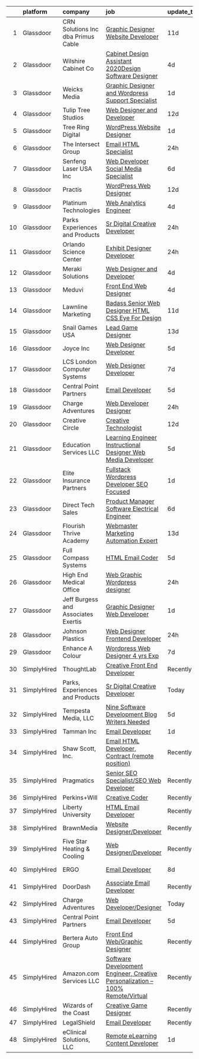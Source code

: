 

|    | platform    | company                              | job                                                                                                                                                                                                                                                                                                                                                                                                                                                                                                                                                                                                                                                                                                                                                                                                                                                                                                                                                                                                                                                                                                                             | update_time   | location             |
|---:|:------------|:-------------------------------------|:--------------------------------------------------------------------------------------------------------------------------------------------------------------------------------------------------------------------------------------------------------------------------------------------------------------------------------------------------------------------------------------------------------------------------------------------------------------------------------------------------------------------------------------------------------------------------------------------------------------------------------------------------------------------------------------------------------------------------------------------------------------------------------------------------------------------------------------------------------------------------------------------------------------------------------------------------------------------------------------------------------------------------------------------------------------------------------------------------------------------------------|:--------------|:---------------------|
|  1 | Glassdoor   | CRN Solutions Inc   dba Primus Cable | [Graphic Designer   Website Developer](https://www.glassdoor.com/partner/jobListing.htm?pos=104&ao=1110586&s=58&guid=00000182aa9182be9c1dbae6c56523ee&src=GD_JOB_AD&t=SR&vt=w&ea=1&cs=1_7ba620ff&cb=1660719039731&jobListingId=1008056080475&cpc=C5E5A89794596402&jrtk=3-0-1gal930s423ed001-1gal930sihaqh800-973e989f4417f753--6NYlbfkN0D5TrYptuxfAGGY-xyw_cZcYoKArTSbIFk24Z4F8mcy7RpumEUPQ98v5su64To6qgV5eDU1_1WPD5bBATlsZVrDRiIGNWZcwHNqZ7vumuuoGUezQTzJp-nE2ur4DoNDQ_ICv5-FXY1CP1JdBLpJkVkiy-3S_vSR4w4vjAcdJaK3rzxfRrLG5ZHqG6T8kdIsdm_w4bb_4NLjIoJgHwPLzTSn8y7KeVmqkn10RKzp4e4AucG50FT33t5FoWcdBR1DpB2ljrNQ31s0KdJEdFPMP3fW_yn_Ptb_k2Opm-KwWw63FNZhXLdf2VZSv8nShKyzexiS6Pq75GWU1XsTJoXiPXSSWt9n1e6zTfxYxpLxarcma4KjFJF9YD8e56wMbTyxXUSiLD6xBXRK3iewf96qPpIpzaczrMGrYH0lNPCk04TnFq965PJP1K1CrZOeYsskfd0Bp-8xfQj39mLoaoLrTmhwErgculUymSGImftM-Ientrr0nfQpukxFAgf1Qedftnqu-boOkUAkBaZpkC_QqWad)                                                                                                                                                                                                                                 | 11d           | Lake Elsinore, CA    |
|  2 | Glassdoor   | Wilshire Cabinet   Co                | [Cabinet Design Assistant   2020Design Software Designer](https://www.glassdoor.com/partner/jobListing.htm?pos=102&ao=1110586&s=58&guid=00000182aa9182be9c1dbae6c56523ee&src=GD_JOB_AD&t=SR&vt=w&ea=1&cs=1_4c06c528&cb=1660719039730&jobListingId=1008068926077&cpc=23A796B44307ADD7&jrtk=3-0-1gal930s423ed001-1gal930sihaqh800-7c07210928d009dc--6NYlbfkN0D0ZqxdZg2TwcIemQ4yr89eGinLCR7bn2QHXosobzuZIHsiSwugb_1pTL-RasqNJ295dUkhH_jQW83dBnGUfBzmsm-6irdyogltB_LM4F9go2rFf7Vk1kVbx2-QUQmotOZJRrPtSDWJ-YOyQa6SfHQZ9ahD01he9gJyujE8yRVxJ87fMPs-NlPcGc52lCD_LHlYPCC3f6akzSCBkOKFaLyTMIe0GYokIMIz4mc1M-Xc1qhKPQBpS8KgiMB_tFF9evPmbCEFeQ4-5LSUhOR9H4-pyPBkC2weUQzQ0wvDb2xY2-oGDazhQsfkBLsDMSx4IPuau0RWVzsVCuC0veO3m9pXbXo5coD05wPCAMM3Oyoo892CyvwmGnKvonxgjCUtuCvddLm1QCz3LuVu3H4scKZlJtEt4CNG2W3BwXpa9k-F8qVsQRuvY_afuFJEB8r-MYtsT7HzqKYzpWjfhf9gBbUmsGu--ruffSAkjpZIWX9t5dTbOGt8cK7wINB6BLZMNpBirhd8POUPFNc5JZ6dz0oYfng9eZsdi-28kxLWgAsg8Qk__p0V23at)                                                                                                                                                                              | 4d            | Oklahoma City, OK    |
|  3 | Glassdoor   | Weicks Media                         | [Graphic Designer and Wordpress Support Specialist](https://www.glassdoor.com/partner/jobListing.htm?pos=108&ao=1110586&s=58&guid=00000182aa9182be9c1dbae6c56523ee&src=GD_JOB_AD&t=SR&vt=w&ea=1&cs=1_d42e14fa&cb=1660719039732&jobListingId=1008072013351&cpc=D6DEFEE27D6A642D&jrtk=3-0-1gal930s423ed001-1gal930sihaqh800-f31b1fb64c88e4c8--6NYlbfkN0ACTeRvGRFS6hadW-07x_K1RnsIE8OdH4tufuZ5eRAiXlI_sIDJdKrGe27qCs_TzNXdss_7gno-AnX7O1K47KxxOM5LJuaxxaSpOgir9tMdZ1xXBd4B1sGTqr_kgZtxG2mHPGXT0PGGvUIzcWgTQjw-mK6CS2EQ26MSkDvGKreFGMnUR7uWf4iEFE2kzRgStRAJ8YSLA052FwI8FLqD9JWABC3MMoiON71tXvwzoY1Sv_1yJX4iQbdmYnMnDBJOfQzrPbVw6BpBWRDzArgrOq3Y1oGjsUA7fj3Beaq9w1jBcGUjSZSPMrquYksPR8veSv1v0OS64GSITnqCHWXEdQ4CXa76CFeua8soQGfFnCPjse0pZvZCo52ptbBPfslHaUWGf_xRkv0HHZVblcU9t2fJgp-_45AmhO-Dl2FeJnr3V1PVnFS6ZYwQ7iVlv8CohASONUD-Sg86ZNOXPq31oROHK2d_MNO1BmReLLVIuEEn15SCrCWxwN56Rp6sqkJ0WFUtHuLyg7Kbug%3D%3D)                                                                                                                                                                                                                        | 1d            | Cedar Falls, IA      |
|  4 | Glassdoor   | Tulip Tree Studios                   | [Web Designer and Developer](https://www.glassdoor.com/partner/jobListing.htm?pos=105&ao=1110586&s=58&guid=00000182aa9182be9c1dbae6c56523ee&src=GD_JOB_AD&t=SR&vt=w&ea=1&cs=1_5da0b5ca&cb=1660719039731&jobListingId=1008053123117&cpc=9E934515C28A9103&jrtk=3-0-1gal930s423ed001-1gal930sihaqh800-66a68536ebef2826--6NYlbfkN0COoXx2nxHvtA1izLE8Ox-kfM4KUiiZET2Bg0Ps5ZbvlsQIhhyaNVvcHwgVzbqD8LdjVOZjFQOYQN3zE4BXJAyIFSvndfwa_99TzOZtbWnRVvjwIuEO7m7j2Ulrp0DEABaF0CE12zPezSZ3wvzUOzl8sjC0bk7XygatiRKUvgwZlhxaXtHKjn52bmk41A8sza_MYOVi4MbXcEx4ynq_0pjqGk1kz-mB51le3r5mddPTIuEcWhHI1dp-84gxeOZAtxLGUdSs_7lw5xK75H6i832ZXcu5fKsqDPempaHHZPylc-ujdJhyUk3m6QESiX-pCRj-wq-qVVMRqdsbIwvsOXjLaMYGwc-okfp2OefU6tZMBWmhTOkcktm99Hb-nDtkSu18-uFUW7mUQwnWKZ25SobaMMhWgXdVtf-Pmx-r2mbzIjcHQG2YSytgiEYGZ_n9Mst7nSNyXpoKT_kBb9xHSmsIYVIiIkzTbw-uLhZYCXuvh0yTnE2Lw1tBQVZViSdqG8tPYBNLS2x7Bg%3D%3D)                                                                                                                                                                                                                                               | 12d           | Rochester, MN        |
|  5 | Glassdoor   | Tree Ring Digital                    | [WordPress Website Designer](https://www.glassdoor.com/partner/jobListing.htm?pos=130&ao=1110586&s=58&guid=00000182aa9182be9c1dbae6c56523ee&src=GD_JOB_AD&t=SR&vt=w&ea=1&cs=1_aef098b3&cb=1660719039735&jobListingId=1008071910636&cpc=E773D000C9BC26FA&jrtk=3-0-1gal930s423ed001-1gal930sihaqh800-8b45f1609b890475--6NYlbfkN0BK9GXDcakwdiqmeo8o-2GvkYnmPkq7xevAHdeF_847qs7FTHywv6chACsu4DfPswqQx6W_gQdi4yGlRTL-jEpS70LO6dKeQ1akRZbdLL-MscBZTI9vGAvS6loJlb9kpwv7cgqNBeGyVYYLHpfDWBKCmWjAX0Rs_5QRzNkEz7ls42GtMMeuUowqNH9CbE3WDjLY1FkT0wsZoxdbQh_D9mbE1FiZ6-BjM6OKK3h_5i_GwjZu9UPiY1zRbNsDv5oJ_od4ASB454zOGXKsw3P_POwdtzizLwZqo0WWSACxxxTbQeuUB0DcfrMuPLrMGKsDo4YPoK3qaFQeKGySDOYi7LDlGxdLoh6nDLGX6ScA8Jj6r_qIa_Y7GR0SDm9I8MKRkn5zY2Nf1nQdwdCAKoacfMcE3xbIzP2Pq1fPDyKl4i6TBLRvUImktygZXjn3YbPcd-HfOd4FBd1DJF9iXbFMRJ4jGdgY9_qYIYx9q_7wUl4RLA%3D%3D)                                                                                                                                                                                                                                                                               | 1d            | Denver, CO           |
|  6 | Glassdoor   | The Intersect Group                  | [Email HTML Specialist](https://www.glassdoor.com/partner/jobListing.htm?pos=126&ao=1110586&s=58&guid=00000182aa9182be9c1dbae6c56523ee&src=GD_JOB_AD&t=SR&vt=w&ea=1&cs=1_943a5aff&cb=1660719039734&jobListingId=1008074370447&cpc=65CC663E25211861&jrtk=3-0-1gal930s423ed001-1gal930sihaqh800-22c56744a00dd6d9--6NYlbfkN0D3PcU9heefYh9TtgByvMoljOix8d9QGO4-sOduKDD9bT1jZI9CfBWrR-yhgruQBi7BODCzZdeBCVxltjTcoLfa9fjLk7NMFbxIrl9F5qP5psuaO9TR_rl8p70B1b0bwKQhJG9MZh2IuOyJto0tZsNoJrw3F83L99OynJJIDCLJuZYXtySHDGkwyagBHaLJOEPqTCwtewznBcH8P5Fja5bkCfWlcEbAwwJ_8IHZo6iNDvlgOyOq89j1Q8H1Wi-nYk5L_mVecAkERDXdFJq3qx_Ys4wYeyiFQFpeFJQIqXx-iFQg0ZzeY6U4dajpvudMHia6jsdFeyUmJDoQn8MIHjDgtwDjSeauf9WN-Nd9tPIKfUYZ89DIFKllqrIWx4we4M1JNMQkB2I9qvSzRrd-ai-OrG3jLivrk4uOG_3xEH_I2KzDlesmCu_rKaq7tt5ZueUEFPUhM7O0jFGSqYCTPzrv4rAxu5xOJ-qNHZfeGl04isC0xA5Q_hBsA90UGmqY3KnBdhCsnknD_baW3vZotaHa)                                                                                                                                                                                                                                                | 24h           | Plano, TX            |
|  7 | Glassdoor   | Senfeng Laser USA Inc                | [Web Developer  Social Media Specialist](https://www.glassdoor.com/partner/jobListing.htm?pos=113&ao=1110586&s=58&guid=00000182aa9182be9c1dbae6c56523ee&src=GD_JOB_AD&t=SR&vt=w&ea=1&cs=1_909e628c&cb=1660719039732&jobListingId=1008065893392&cpc=8D52E76475A7E842&jrtk=3-0-1gal930s423ed001-1gal930sihaqh800-69604992de81714b--6NYlbfkN0Dx3r3E47sSe5bB3PIy1uzBZvlB7xy2NhfhZMlxQTsxrHvJuYZkuOAOolgM0RwwxFCUzk4WQx86HjZI4gUgx1C0oF6J0TbaPQPyt0QwcdVyAoCHhtnKoCAwe2uWQZDVyb42gfhggtBMSeQF_kTTK4cI21rqjrfWfVy7aWXOh3yapdlN40EuEuEiW_a-UwyimkM_DDWn9aCSeomIyM96FwWCZoXZukDRMmmZW3-amk-N7KT2m1WlWZxkz4Gr8FuASxWJL_Hrr3Topf40FD6Sf4j7Q8n9MSIEStWPIkDQ-CfYfz8ipaJAzVquA6gcVfdWQlRz-BPLC36F68Q-0ENcbEUI4Ovy50fjyHKBZ8oCEVKuBeU9SujLSkTjF3VfxudF6ZXetqQsqsROMJEDNAHsRcb71IB4keCmFdtZ-X4hsznOKVKwouVBRe2PD1WboQmHojDqIXGOZZjFPZ9EKtPgWH9N7bGHB8TBuSLG-7Ja-K5LnnsLrJFNS_vj5g6VJiSz7keI3S3gzN8yrQ%3D%3D)                                                                                                                                                                                                                                   | 6d            | Los Angeles, CA      |
|  8 | Glassdoor   | Practis                              | [WordPress Web Designer](https://www.glassdoor.com/partner/jobListing.htm?pos=114&ao=1110586&s=58&guid=00000182aa9182be9c1dbae6c56523ee&src=GD_JOB_AD&t=SR&vt=w&ea=1&cs=1_dfff172d&cb=1660719039733&jobListingId=1008053236840&cpc=C433947A107EB3A8&jrtk=3-0-1gal930s423ed001-1gal930sihaqh800-4709916196b0808f--6NYlbfkN0CPEiJEzZq4I_K6S6Q9VC1QMfIsI0INZ1UYi7vjgDL48QRk5qILklQZyI_X4mMYNn4bS8bF4pxav5LPXvgsu5g7_R9o6wXu4IwXadgRs1jeeQ1nYIflNrybwF9-AhUDNDFtZA2IYsyjXupz4RPFN_xoSt0UQG2LLce7T_DEL3XRQVLVAEUQ6yKr2cGfwoE6Hzh06D8JoarMS3-WlzcMD-zzzrLcyTKeenHBha-kKiXiiNPrEEwnpLVaEujfgTw3KUiCaj7R_DCfzMgQiRHDbThovwoXvxoadU_UVcqCJycEuQOWlm1GFGF6AHs334B8DX5KY3NOhJ3o5siZe9FXYSuIY3r4AYWY-0VHqeRkGnbJEHGal7-R37bXfQ1w910dqVkj4FG008GBw9DWJgRT8bgFyubni2mKZfblFIeHq6C-1jtjOIyfl0RVuQdAIa-QmuNXKMdtWIyPjW4kqJ5hCCPTv_sMSOuLnty6n9lRTFgXvpncFTapU46nL3XaR-LKTqY%3D)                                                                                                                                                                                                                                                                 | 12d           | Charlotte, NC        |
|  9 | Glassdoor   | Platinum Technologies                | [Web Analytics Engineer](https://www.glassdoor.com/partner/jobListing.htm?pos=106&ao=1110586&s=58&guid=00000182aa9182be9c1dbae6c56523ee&src=GD_JOB_AD&t=SR&vt=w&ea=1&cs=1_c15b07ea&cb=1660719039731&jobListingId=1008067991782&cpc=8F946C24CF1A525E&jrtk=3-0-1gal930s423ed001-1gal930sihaqh800-5bea5c2b1ab209cd--6NYlbfkN0AS3oPsAAmCngCu4U51_2RxXyfS7TdWOFtWPOafNW52IwBtI59ZXPdtHojvQioreHV1eCyLClcTIJuHglHXQYGFPrbYLNKjMSYElkp1vDU5B6GRIJ3ntTEZ8wqUdXjiHri8KgFHTcevVO2ME7px7hB8pIZ9k3huWREFH3y7GXAIcILB01STLbx2WRq02-bbBOcWNaCBcx2aOkS9B6Cl8Pme9zMTFFdX82GeElQ96EVqaod5V7FQsgkqenz6TvtANRbzTSlPoUzXAmB0cHZp5dbzO2AxVsL2pnr7LcGpvcIUcFMeRN7KcKWY8y7LQJiQs8_1VSjHMuemlJjd_RNNiXcwDYfzw-0BAw0daUo_ihnPY1PFC5K4ov0YCS5CU646NL1fybdedsvoiajvDRK2IaAXVdrze-bRwS_q7kXDCO5CGjY7ox_7sCdP1yOy_cGkrYa6hTh5bwD9B8QRK9hO7m3N8qVko4dOalPix3-Yt2kmsVfn1uGsEf6LFp04jiq2bom-A80akmOeJw%3D%3D)                                                                                                                                                                                                                                                   | 4d            | Remote               |
| 10 | Glassdoor   | Parks  Experiences and Products      | [Sr Digital Creative Developer](https://www.glassdoor.com/partner/jobListing.htm?pos=109&ao=1110586&s=58&guid=00000182aa9182be9c1dbae6c56523ee&src=GD_JOB_AD&t=SR&vt=w&cs=1_bef5ea35&cb=1660719039732&jobListingId=1008075042091&cpc=F2E91DB1AE7076E1&jrtk=3-0-1gal930s423ed001-1gal930sihaqh800-568826037bf0a0d1--6NYlbfkN0DAFTyt7pbDCC2JPO79CSdi1dIb81yjczP5qsKcZIxgiRd1qisRd4re16D_VG3-wzX1OlsYW1MYVlTghCdv-AuZ893SQM4kkH_EkZvj31a8indC9MzkIqF2MUvpWkG7Kg_GUJLLTUlXC30nnZtbgppppIrzZaBgUQe8TtZRdU-YakMDZrZAsvjd-JVeQ87wRmFWNIVD7akbpIk9Da6tck7tELfqT557f20o42D3ibHfxnZGiW9Jl1clol9zhLulp_bd1MTaiAy2Hx6N8zY-Lhz2LT8Jcrz46z-jVkOoyjrQVfbPOTLwM8rOKWJZFtEOZQRogxteOfcqoq1CyrZ0WOCxJtVi5e9W7Q4Vuhbw-hKhCJJdQx1IIvXoKE1YrvT3oR9aff43RxSC_zrEmwga1Fb8g4Vs8RUyg4H-VnAdwnoxlFJnI6SM6OdwuRq6awcb97U%3D)                                                                                                                                                                                                                                                                                                                               | 24h           | Celebration, FL      |
| 11 | Glassdoor   | Orlando Science Center               | [Exhibit Designer   Developer](https://www.glassdoor.com/partner/jobListing.htm?pos=117&ao=1110586&s=58&guid=00000182aa9182be9c1dbae6c56523ee&src=GD_JOB_AD&t=SR&vt=w&ea=1&cs=1_c6bdc70a&cb=1660719039733&jobListingId=1008073917846&cpc=ACAF1607C5C1E404&jrtk=3-0-1gal930s423ed001-1gal930sihaqh800-19530d0494599900--6NYlbfkN0Dlo60a_d6b-ZbHMAl1R6dg8b70dlJGCHmV1YUp37ql6Hlxf0AnVUQRHMpH0SGJAODkvMvtI4dD_VJ0FBAIEo24wrR-cBIVwY62V4nP7xc-cspw_Gy2QAJq22aWSQK0-k-P8GtrQKWis7qdeFrSuAc2CL0nTVehODDXxeTLKoX6ib_LUZVjOw0QVZbmb0b1gwrmq5HKxmPZS8tyEwFjZ88IzVaRPA8bae3sqYlGqho0OhuE8WX483V86gVkm0YfaT6prBFQ8Mf6we8YSEK1bpSZqUhcJH9MEAy3CwlGOgXl-tycMrG7bRqB6apQtpkXq_lbpeF5FvUInPy7-eT0gSkRnx78S8KHyM-rOlv_l39_aM1IVuiATASRk5LEcU_Zb0Q6Xb1xskepMk3K0eiVh0D_su2ZOkrExb9pdoiGlRIha1b9__0PbPaueDjj3qtd_7qsDqdggxIJGTJyIBeZNydCAY1GjJMu_dv_IGMOj58pEUHCM4eRKAZPmlsRGu5ErOM%3D)                                                                                                                                                                                                                                                           | 24h           | Orlando, FL          |
| 12 | Glassdoor   | Meraki Solutions                     | [Web Designer and Developer](https://www.glassdoor.com/partner/jobListing.htm?pos=128&ao=1110586&s=58&guid=00000182aa9182be9c1dbae6c56523ee&src=GD_JOB_AD&t=SR&vt=w&ea=1&cs=1_fce40dcd&cb=1660719039735&jobListingId=1008068704454&cpc=75B6770C194DCF89&jrtk=3-0-1gal930s423ed001-1gal930sihaqh800-d83a7cdc4a7bc7b4--6NYlbfkN0BWi3eEu-Q0UpxkIUpdrJzmOxHi_XGcoZO2CjQXftiTGI9fTokWfZjTPkpzgBplrcOqyZHjR7weLWGZP9pVPTXtxbQM4GjiFQIzgNcOaz68MD8ziUuvfbAlYFK0a3PY8HM8wDQmHW5FJdNn8qx2kIX_xIepT0cRaZIYFYiB7zIPJw8TNVgIJK19Zb5hkFGsiJezNx4O0F3mrzQCYSsIcBDbSfTiJHATIz2pbzNiS4ZC8GM3oAFp7PxwVAW9c7GXVUsHWcWiMNG4q6RtDsFhFyoYuXY0XkvPOp_p6KDcxu7Z0LowxK1fRHkTP_-ZrGnxXf-2X1Md0zfjOqFDpvWGbbZFr9uGRJM2l9MBmK89GM-IMFKsBlaiyMGE5LY9pnb-bCjBUiJGCj4727ghJYa4by51SZ_FjwEjULklTkSndtAXBg5nwBDEpZbDfblI39d0hOHY61a5EecE55mOf8W6IAX0usdGmGToV4MIl-bkw3Aowf2mn6eCcd_KQOHP45lhe8kR48XgmUOPvIj_mNBetAEfIC0r_kSl3VE%3D)                                                                                                                                                                                                                             | 4d            | Pensacola, FL        |
| 13 | Glassdoor   | Meduvi                               | [Front End Web Designer](https://www.glassdoor.com/partner/jobListing.htm?pos=129&ao=1110586&s=58&guid=00000182aa9182be9c1dbae6c56523ee&src=GD_JOB_AD&t=SR&vt=w&ea=1&cs=1_2b1b8dce&cb=1660719039735&jobListingId=1008068386130&cpc=BCC169F53084E245&jrtk=3-0-1gal930s423ed001-1gal930sihaqh800-4d3ab6673cfb09a7--6NYlbfkN0DVRqkzmoOxYUgbtv_NK1ArUzMkNzca3f6VDkrWk8UyNANrT2oS1mH1h2VR6tCux4fFPzU7mbS7KXvW7bZZqQ7vOzDWUEl41WPlzW88z6XZwb4HRxYDgvy4jQpqaAUpqGfupGXF8MNqsb4mzUTkX_GGeMF2vI01hEOpUPkNlpvHYRqae6eJ-Ukq83DgGq4ZTds69_RbK1yKab0Mzuzl-2Kf3fjfiEfvNMrR07KscLksSeAOwK5pO_wfmLBLeOae7272ZJm1zHX8Pi2U7AVadlg0BLNe5c4kEnNRKy-si1RBvylsMrLRL1-45NmY6o80tha6kqJDhADy04_kLfESS69-S8Xv11Q-w70HQyhemQ2QLJkiI5K4KHFnJPeQmLkKkl_Ra2DC5jShuGrz1NtwatBV9D-qBwQL3h1u2j_UZlWia5ZN-JM4MQwDXt56sugZCntWDcNBvkdd_lIrEN6ySJzlyiFCX0RoJ-f5E8zanP9C_v-nx_YL4oV4dCw4eZ8O3eFUoXkxNMO7EA%3D%3D)                                                                                                                                                                                                                                                   | 4d            | Canton, MA           |
| 14 | Glassdoor   | Lawnline Marketing                   | [Badass Senior Web Designer   HTML  CSS    Eye For Design](https://www.glassdoor.com/partner/jobListing.htm?pos=107&ao=1110586&s=58&guid=00000182aa9182be9c1dbae6c56523ee&src=GD_JOB_AD&t=SR&vt=w&ea=1&cs=1_69a17845&cb=1660719039732&jobListingId=1008055504986&cpc=8C58C94241DEAF58&jrtk=3-0-1gal930s423ed001-1gal930sihaqh800-beedf142bd72e7de--6NYlbfkN0CSgGTbSPgM0xpgWRkp5SRTexU57Zk_6_bZ18eqb9d2QO3Vmky-PrbzlYQ3wGCUptXUfPF7-NvXvZza9mYbdOcC6hgF7vA05YeNAP8nMcVd58MykOY1Zk4RxVsqD3Cp2FwbNOg3AV1XBaQTSUh3o4BlE9wTEcD8xsSEjjOE_ZXOtqi538Vgseyj7N2bcGRZB4VD1pFDvPt1kB3A8O1V3yxpRDh661YXKMC3a2Yc5PSu8HDGc53vkwX5v1hGCk9aBv5tcikpzzKrVm6fwv3XS3z2s4k4iuoZ50dmrV7hiizbsQMoBT0uhuC3PnfwlFvs2fhFULOO9vDF0b5vQwaus2hZHKCfcv07zYWlAuKEI01MTba5xYcZZpev440j70-2xiWlA8j3OCEUxHCL-Un1hlXHjeq4gUN0rVGUjX5DNg4Am-3pXaQLQkOWG67pgiXi3BwHCqzPAWUy_bB87oJ6i2qpUsqszDtvlB8cgI6fJHNn8XrT0HZ-tcl05Xvyt1_A784ybMI0PiO63KDqxv_8OcD7prxLQYTRr41OjQuFBEeW6A%3D%3D)                                                                                                                                                                                 | 11d           | Tampa, FL            |
| 15 | Glassdoor   | Snail Games USA                      | [Lead Game Designer](https://www.glassdoor.com/partner/jobListing.htm?pos=123&ao=1110586&s=58&guid=00000182aa9182be9c1dbae6c56523ee&src=GD_JOB_AD&t=SR&vt=w&ea=1&cs=1_b8e6603d&cb=1660719039734&jobListingId=1008051210492&cpc=C63BD00756FD6F58&jrtk=3-0-1gal930s423ed001-1gal930sihaqh800-b3bede101090c5f4--6NYlbfkN0Cw7niSvkhlOnyUOIKh8iEFaGQrF0ehIy67CPytvastGYk_IgzV71b15WA1MXcVTVK95UWDNoutqTLVIFk_mymTrEW-nhUGq9TBL3O8OW4c01eUMqV2XLU6JLUSr831FrzYZ-Ol5CPbnyRLS1v83DiBc2QIwCQPOSRQeKccAfAv37-vkEuyZX0tQYYkBpMuAOfqB-krGvxKqqKhUKxxG7F-8M3LX0UcsuXkpvKcTUREl5tgNxsO_26nIu6-Rio8qsTh5CTj3Mf_MoymzIGICAx8MjlxeNKpw6CQYIo5JHbVXeOSX6vJRVBgLo8v2d0n-zcDyVFQ0mvGfmoOg5SFdBdrkQwbFf6SVMK6n2lXvLmGgrRQFjl-DmT0XhIHHQQP5OrNlvV-OeNQcXQGWTcD3w9xKErPnADmF1NWLX1a5mOnCbJ-IdZB0rBeMefDKUbqmsNov2JRHW83eRGLrG-vqAMl)                                                                                                                                                                                                                                                                                                                   | 13d           | Remote               |
| 16 | Glassdoor   | Joyce  Inc                           | [Web Designer Developer](https://www.glassdoor.com/partner/jobListing.htm?pos=118&ao=1110586&s=58&guid=00000182aa9182be9c1dbae6c56523ee&src=GD_JOB_AD&t=SR&vt=w&ea=1&cs=1_2856a59a&cb=1660719039733&jobListingId=1008067001313&cpc=3E251C7E648E8D76&jrtk=3-0-1gal930s423ed001-1gal930sihaqh800-0808452861b2c58f--6NYlbfkN0Bd-kcuCQtFSZaFOpNra10QcN4twG3O5kNaxw30qdscHvBfYwwSa5GmMdPyP8QE6nGOfWwoY_1AmoA8VgAJ6Er8qBxw7QX8yd33JOFdofVfwyOzL81LDE4BaQkTu1pS48yJ3cdwzEyXCcKmOw1qy6_GaqQYCuYHoOC5xSTBzAlRrHI8ZX8tiAZsUoLnJV15Dir1D-K8KZmh4zRcZSsSL7LVE2OiDN-7_lRO6wD1Am-_ZWeOBTsKqvlM4bSTcrLRbueHsNeWZJ2nQxLCrx4AxLX8SceTVl-64Kf63QV1YwwpNunzX-O_5obew4XxdyFyXZ_5FCMm2ztjCydkNqpIBN5hVd9PYcqcjOgNJfrLzGUDTMVrH8QjhGjyyrtqbVkwp5SgYYpZxZkJ4eiIrHQLNkn4V4VFv0zCg94Fgot0aTPjeW1kRcDw_ZcOMFJyGD1RzI228UNnzDHisp0wb7pVQINjgOcvcgpkz7OcYmRSO9MsmClOHJ2NY9SL9VrEEamAkfg%3D)                                                                                                                                                                                                                                                                 | 5d            | Pittsburgh, PA       |
| 17 | Glassdoor   | LCS   London Computer Systems        | [Web Designer Developer](https://www.glassdoor.com/partner/jobListing.htm?pos=125&ao=1110586&s=58&guid=00000182aa9182be9c1dbae6c56523ee&src=GD_JOB_AD&t=SR&vt=w&ea=1&cs=1_38e26bd8&cb=1660719039734&jobListingId=1008063244829&cpc=CBEBA1A9D941894A&jrtk=3-0-1gal930s423ed001-1gal930sihaqh800-4a5d56286f155313--6NYlbfkN0CckLY1Y7Nzm7RAXoTq-bvgsovIKUj47znE7HlWw5vlrDWT7l6GaPFsZiavTqzdiZcfoYdspEvTHUkTPwqkpDyJcIlI_ubAh2VDXGpI93ZAN2Vumx5TnwcS4onmVjjsC2kdIR9lIWl7teHjPzRWr7pIgd-QG4TNheNrl-faXpoQscY9VDIZvbct9_-D9WrMzlKxu_9epyxtxqwMUNb4l3IqG9csShVJMHyY2QCU4xCJYa1y9dybCUjmSA2EOU73cvpjnCn_eWS0rWfx01FvGeKM3s7D4xL3zQ622YlyW89lr6q4M-5ks21pf6dudL_Kv7rKenHuKnSe-VJWp7axZgxmqTmqYDIwogj__HP-HOTYNfUWq5LIK9a6n9jiwk2dPrfkaSAgQhNJAe1Lb361PXfWLIIn65wU1jpBVwEuozpJgey1cxA7zZKoHwHLA7vB_geJ_KtWkRgQvgo2DC9UpeNKBzSWZ0QLgejOblpP46ol9dGJG0ZxrxCNLjapANN5oZh2E8bkgqzkolo0ghKtOwwIJAjemo7o5gmiBzzJ9wJoV-kYULMEFrmzG04sHzwl1u9XiUZFW0sl-nqdBNDGb4ZCkV0xhaVC0tg8bZpzQO90rLCNWWr9exyw2V4YYktO1cZYYJHBg8TlEKsEszqpzYEJJ_iLqdPCm-rZ5J6OH577XmoE6Fa3M40vOE0Z_s2JRsK50mKDT5dzMyB80NdRuTQNOL3uw7QGKNik6R_Ay1jVxmFPOnRkd5IN1fTD7JkopMI%3D) | 7d            | Cincinnati, OH       |
| 18 | Glassdoor   | Central Point Partners               | [Email Developer](https://www.glassdoor.com/partner/jobListing.htm?pos=115&ao=1110586&s=58&guid=00000182aa9182be9c1dbae6c56523ee&src=GD_JOB_AD&t=SR&vt=w&ea=1&cs=1_313c0a6c&cb=1660719039733&jobListingId=1008067578329&cpc=7095061949A44974&jrtk=3-0-1gal930s423ed001-1gal930sihaqh800-cb5c37b57506c4cb--6NYlbfkN0C7S9erXqx7onWRBVnfrkvHoJft5r7GnmLgqRoqw23W0bmUO9QnFCocfBJGWZ-Rd9YnbfUBmpfNI6OE7OPMoaTy3bobSAbokAPXx8v1lUgu71Zikzzx4NIe4GEjkFHey5E1PI9OoujalNZzWJzyFtcU84eN5DfTPtvWR2xCV4brYYimaBxJCYXT_SgI8dM4pWDZR-L0DmGgGwDiz94Xt1G4MlND2wQHdUxqKGQXYh1j79BBWYGYKP2-TRzEcWmNNSh5884xXUdbwYPjoPv3llfr7l4Y8Rc0zCLZgJFvIGOaVElUTWH5ekfDEvH2lOUxMatqU80ZwRB1zgNRFQKJ9EtUza5QZ9SI5H7h0W2pqeEH5xXNC7xmaxrkkg-kwFLqDLoJG3ar9dLxxs_b9dY5IPLvIq2EVjXbGKEv8mEQkPjBeMBN3MVGyZiOYQ7ucYFVOorKvu57JoeD_a-ITnr5HyUl334hBd3xOE7zEcSdEL6gtna9m4WQPx8Z6WV7xHkk6x_-VcRa9Nj5Xg%3D%3D)                                                                                                                                                                                                                                                          | 5d            | Charlotte, NC        |
| 19 | Glassdoor   | Charge Adventures                    | [Web Developer Designer](https://www.glassdoor.com/partner/jobListing.htm?pos=116&ao=1110586&s=58&guid=00000182aa9182be9c1dbae6c56523ee&src=GD_JOB_AD&t=SR&vt=w&ea=1&cs=1_3cfb0586&cb=1660719039733&jobListingId=1008074427277&cpc=C3517E2410EFB392&jrtk=3-0-1gal930s423ed001-1gal930sihaqh800-598799ad1dce566f--6NYlbfkN0DdLn5tXN_RiyJSiFodarGZFJKa8s6F6AK0THPBWp05MQOFQCzoYzZxui_73vG7HJ6GCeva7NUtAorxPqIKMuY89AOwBFmsIklwuhQWp1pCp_nmEqfEcU3A9-VQPuslN_2xOQ8nVI8yYkVMyV8bGY8YT1S2sVnO1qLPziGt2YrOVbqS0OLPai_q7uwP4AcQ0_3lStAV-VvwHMXiFfN1xkdBqL9X5o6vwUKlGVeQfOy5XZgLfCVmNCAwZzQhlkSmOHcRmbhAvOPEkRsnXcqKarX6GD-KpvUSTXb-qOeJPzmDtvJp43Zoqqq6Je9jqtgQm1eEQuJNHc6o47isKCYNzw7av_uw8eH0FFaUuEDShGVIFAPDcXbKSZ4bJw3sXzflNGTlh4oGLkjqSi7d6QMckE_ElOjX1LLSYxMVZNA8gG0Gm_IcpA47smIIDhi891_m0pgwEOx6fbJ6dEuW5Uk4vp6gpALeDU2ewev6ibZ-Gi0uwqtql-S2z4qRRW1K8rUg_28%3D)                                                                                                                                                                                                                                                                 | 24h           | Remote               |
| 20 | Glassdoor   | Creative Circle                      | [Creative Technologist](https://www.glassdoor.com/partner/jobListing.htm?pos=124&ao=1110586&s=58&guid=00000182aa9182be9c1dbae6c56523ee&src=GD_JOB_AD&t=SR&vt=w&cs=1_406618c2&cb=1660719039734&jobListingId=1008052746547&cpc=4B86475FAF393599&jrtk=3-0-1gal930s423ed001-1gal930sihaqh800-b74225bc8c59c95e--6NYlbfkN0BPwlZa85gbT4Q3XYQoU_uQn0Qmw9zd_9UNfmcwtqAVud1yvyq1Z4UAlx1bxhDUi3LksnLBypyz1ki1AYlpqBEOtzLCLCRpEUWiYZAxQp35ZwbGwGgfIipNjYJRWVKtqW2P6n0tnODntoOzONS9wOCfDiQdRQlv6VB3BbCCzTOWuBGi5p3VM0AT08c0WuJLWkBqdMZnmoXzuKYDraYv4GvmDuxTOWidwaDZ6A7-WJGgDvJgShH8mIDlSYtNxjMETVBbmilvGWSqZNcOCO_wV5B1I_5N0ylSnwppsPGtl1tPJJcYfBz5fSx6ySPFhfL6Bmr4WyxCV0zh83ntY-q5oOcMYtPmWvaHgN39vv0CBcaeMfBqx0dSuPeOmDXX0vqlnezPraV1pJs6tjSD8kdJiuklZWZWmxCdINBoOsLVk9K3XDvBOpyaZsKXRkl5AbnbN5ZwFFus-coKcX67CoRX5DrQfz-C8uvFluDTCXexUUwknt-raBmUIlQs61yvOy_iohMn5g_-uwuJbA%3D%3D)                                                                                                                                                                                                                                                         | 12d           | Seattle, WA          |
| 21 | Glassdoor   | Education Services LLC               | [Learning Engineer   Instructional Designer   Web   Media Developer](https://www.glassdoor.com/partner/jobListing.htm?pos=110&ao=1110586&s=58&guid=00000182aa9182be9c1dbae6c56523ee&src=GD_JOB_AD&t=SR&vt=w&ea=1&cs=1_2789b03c&cb=1660719039732&jobListingId=1008066909758&cpc=117F6BB3C9C96699&jrtk=3-0-1gal930s423ed001-1gal930sihaqh800-284ba06f55818617--6NYlbfkN0Dx3r3E47sSe5bB3PIy1uzBZvlB7xy2NhfhZMlxQTsxrHvJuYZkuOAO8NLLpNPBDlQBy4YI4dsf4M481fjs1It8XAaLgfPVg7O7wLa6K2KfRCWJoG51uykFd2Di0ygXpNA-srD7yrKq1su1AgZeI_95v-CZJV-jW6xG0yKeZuZX51yvGqzDPJW644DgL4OgIKmHEK3iBZT_B3I0xHcqqp_Z87wGLyMpfvoq6TXdHDgOulGeCgRlyx_PgQIWi4Uq2Uo18ZENgts8wqhnWhfctb6TG-2jan6yS9pFT5R8o6l42yBmu6FItbZFAqZkorcrGpEZctwjSMFroWiikWhZt-fFLBId1witko5fRhI7eGq5Sh8hKB9BNnqEvtgjRhH2HXkn4bw8JKQvVfdSa79sLip-8DWGdnCWfenUz4WOQN32T1ps1mrDYF80rT6ulxRC-RSFWp55ErTxom-aOcjTsXKp7old7ZtiwYiA9VX4vBCzNv0Yx4j1udBEXQ1x0O8Czdfe1i0T9eD2jmIH_ce6Qi1vUoyScBWaNVDC99YcSy2Hj4BdW0u64VMANQkwv_aeNuE%3D)                                                                                                                                                     | 5d            | Draper, UT           |
| 22 | Glassdoor   | Elite Insurance Partners             | [Fullstack Wordpress Developer  SEO Focused ](https://www.glassdoor.com/partner/jobListing.htm?pos=122&ao=1110586&s=58&guid=00000182aa9182be9c1dbae6c56523ee&src=GD_JOB_AD&t=SR&vt=w&ea=1&cs=1_dae27002&cb=1660719039734&jobListingId=1008072069124&cpc=D69957E0862862E0&jrtk=3-0-1gal930s423ed001-1gal930sihaqh800-d82ff6f0b6e6c4da--6NYlbfkN0B4jp5mfsiLEiFpPCxOna81i2z6rJx9ZIZWhVZJ6SFnYXDAesH0_S178DMAJ2GiH6jjbJQHPkhcsSyCdrfqxa99y8MSlND8WcTzyxIH_XdTZVMjQqnJK1NY1oldyzfb2oBldnqTl2bhIQtXWXlCje_kfHa7ZI2gnUZyZs5e-MAsvkfw8ImIfMal5urUFhgmqMxKqLf0JsAw_VSxnTEjfDm22XXTEDxFc30g-DVLRcgIg-QhZEd3TDFriqmmxDajc6UikMSW2v7_9468IjuL6_nSZOTAl5bRztb-xqySqXEU8lU32QBDiyIEmhfhmPzQNvhEtkuQZx4aVvdmQyNYR4Ygpd9sgj3t4yX3-qA0irN4Z0r014nicRtTYIsXgK3L8G9WA2kLKrVDSozAfZMuB10ftzBUZA4sZFIfdXDY1VqyH5vXmGZbsNo5QLcH9NL39P5leu4mI0Q87fpLHmISiLwBBg-C80X9CYyllX6an-0tdScIh7HYMwXq50Ld5XN7s2c%3D)                                                                                                                                                                                                                                            | 1d            | Remote               |
| 23 | Glassdoor   | Direct Tech Sales                    | [Product Manager Software  Electrical Engineer](https://www.glassdoor.com/partner/jobListing.htm?pos=111&ao=1110586&s=58&guid=00000182aa9182be9c1dbae6c56523ee&src=GD_JOB_AD&t=SR&vt=w&ea=1&cs=1_a3bec0b7&cb=1660719039732&jobListingId=1008064929307&cpc=9D6F0C30B1838A04&jrtk=3-0-1gal930s423ed001-1gal930sihaqh800-ede2d9f476f081fc--6NYlbfkN0Dp-MKAPpc5m9En-XXwGNOc8jTXOAc2dIp58elGYhj0d49cEaD9BHCfG9ErCe6S4w6ddVGoTdMxzYbcMqVP9dwVGwtNPiLWplwn9Sxg5Rv8mI-O9fLLf33TEmKt626jtU8Eb0CVFQkWIjrhHSO9Xx4nuElsrQx31JpQVUQ2PS_ylA_l9jHQFjUdZaZDRf4ZgJDtl_1pRGvb7jSmgmfGW_E0CW-g9n9CT4TwOQlM6BMbHYDpQscHoFMzemlQCZYsFUDb4eSiOiE722Tef0q99E-D0UEMmOR8T77E57L1m14ao5pim53xKAaw_XJpU6-PIAdCNTwo6PpCt536WRFOPMoBnGVjOD9Hywn3g42_cD-uj5XoehCWPgK6Bevw15tEmVhViH2TL9Y5QzzTvsFL6zKI1zAQweiwEpKtW0l5ApPNV52O_hilYocz-f9pDFh-O5KzRv3kvDVcSw6-nup2SWRutowDSvTSxIikRqh7nC7d-yJrvcQQr46_Hstq2A03QHrXMfDcfVeJn7KducVfE3Bt23BB66CWEEI%3D)                                                                                                                                                                                                          | 6d            | Indianapolis, IN     |
| 24 | Glassdoor   | Flourish   Thrive Academy            | [Webmaster  Marketing Automation Expert](https://www.glassdoor.com/partner/jobListing.htm?pos=120&ao=1110586&s=58&guid=00000182aa9182be9c1dbae6c56523ee&src=GD_JOB_AD&t=SR&vt=w&ea=1&cs=1_a41fc39a&cb=1660719039734&jobListingId=1008050221978&cpc=ACBF47B84C432121&jrtk=3-0-1gal930s423ed001-1gal930sihaqh800-c39853029fa365d5--6NYlbfkN0DFeZnQU0FIO0K8pC2yhWiMrHyxjrQvUD9KxUNczwQyjhqJFtRNPGvyGTGcIvZ3y2lkSBHr-X9clQq3A89mQQsv5oO1E5gubPdpVqXy0TJQIOJNGBo33X3WiLRPGJ1rkCyb_ml4BQLX1LFKXhguLIby14umP8WdzovZn1zBBKP4WpttvRBULNGbrNnXxr7Pyirsw8nqoTgvbLTtGEvecnS2d0l7kVjFXOSHJc_IqzYWvrs0e7lxtTAhzBnwYEzpRT5_aQrMX3FvwcrjuTU0dpEalEzpwDt8hj2yLForAksALAmtWvlxsHxfBiglXMfSpM02oC8y03qaYe-ueFIoRw_aC-RbEN710bPEwIVN6z7gPK2l64yONCyFUlgwcH9ijuGj_KiYQtCGcG5zrSGzJB-ixGfVsSA_EXht-q_bduZvE1-EAvAfJ0nFawcWrvNe-pu0LLlQi51IUpZMrlcs7CfFwLFt9HzqBaoNSL8LYFU8x-3KKe-stiMYB_FRf0icbeGYX44COEnRek9DgGBtyOg2)                                                                                                                                                                                                                               | 13d           | Remote               |
| 25 | Glassdoor   | Full Compass Systems                 | [HTML Email Coder](https://www.glassdoor.com/partner/jobListing.htm?pos=101&ao=1110586&s=58&guid=00000182aa9182be9c1dbae6c56523ee&src=GD_JOB_AD&t=SR&vt=w&ea=1&cs=1_fe4b9ccb&cb=1660719039730&jobListingId=1008066832509&cpc=C91F49772908B976&jrtk=3-0-1gal930s423ed001-1gal930sihaqh800-770480c85780e4a7--6NYlbfkN0AF8ENPOBuFSjjsZ3LTo961cyaBQw6f62Zhitls36825V5NZN6QbzcJA4DZsauo0hgU_uPBLru0FGCTQ85cOPpMDa3nYKnmkGpwhqXoEtLhBWCKpYJXjeHs6jHacXWpy2ASKGfbmwPrrbeaJ4tIrYCm-k6YAlJ42XIQg8ZzgGQlZ88WIxXrZSD4qeTV8oc9wu5iShA-5diq4FlnW6nnBi4w3__YOYxro0qYRHKt6aAVsMY049gjatWsyZUw3PihLETfoJdiLvGeq6fqHBaSNvs0QShWoWGMo-avxwYGGhBzQhuzCbWXrR8b5_gv8EeJVM_9HFpNLKIvmS5HONbNgs0H07V3orT3FAtJi9-YJdrnYB7UlA6a5k9Wmw4laQY2biELnszdUXdo6PrSe5ykrWmJd5M6r28DDpANxTW3ZsGpgSEdaqK1FNIz37IXDmCwtkI8Jrlf1EldqqgJFRh_n3jH2HMLIq_y1fMApslHW6a5VrDKI81tMqFTQc1d0EKtV3Bu6PSIm0NRGw%3D%3D)                                                                                                                                                                                                                                                         | 5d            | Verona, WI           |
| 26 | Glassdoor   | High End Medical Office              | [Web Graphic Wordpress designer](https://www.glassdoor.com/partner/jobListing.htm?pos=121&ao=1110586&s=58&guid=00000182aa9182be9c1dbae6c56523ee&src=GD_JOB_AD&t=SR&vt=w&ea=1&cs=1_e24283e4&cb=1660719039734&jobListingId=1008073924866&cpc=DE56C24FF6DEC286&jrtk=3-0-1gal930s423ed001-1gal930sihaqh800-cdc07b779ce17b79--6NYlbfkN0Bo_CM2a8GgFIiw_-9fb5ug3xmG_MFCzpxBl7ntROtVZTUTxHtYlRzzoyU4wDpeaIZZKvJ43WSJqcFxDqc7AYw2f3qjaUpocHZRhOsPdkAYAYIbGG8NP2uD8KaMG2V2qw-gmYY9Me2WDYPfIyiihOjuIqkaMqFmzXauMxs4SDtAjsmCEE8WXzAGtyIEbr8o00Nh3fmruFaWAzXBM16nbsDSHs1ktisMqUCXAiZ9Cz7oBXGzg9P0oUD26TkAIXOjrNxP24ZzsymUsv0yspmctC6-KCGBS-liPXkyB1aKJ2_0aCmV2GBcHU_cetYwSJv0f0opJO0vlmA8cSfgX4MAgtHY60JzmcFjVhKXmEKro-Ji2CQuI1-jf1adYZe0Me6rLOMmgX1r-6O8Ng-bNeLBDKbjFvw28tRoirByapaYPLxvXrf9rYlVsEDeJM0iz3rgykbKd9cGrf3mjynZ_MyUCiDX6Ild2_v2XFML_WhBpavkshtpyOK1y9rl_RJrbAEMtgQ%3D)                                                                                                                                                                                                                                                         | 24h           | Los Angeles, CA      |
| 27 | Glassdoor   | Jeff Burgess and Associates Exertis  | [Graphic Designer   Web Developer](https://www.glassdoor.com/partner/jobListing.htm?pos=127&ao=1110586&s=58&guid=00000182aa9182be9c1dbae6c56523ee&src=GD_JOB_AD&t=SR&vt=w&ea=1&cs=1_c6145b11&cb=1660719039734&jobListingId=1008072105866&cpc=6BF42D0955AE9A34&jrtk=3-0-1gal930s423ed001-1gal930sihaqh800-eb7bae537d5056b3--6NYlbfkN0BBGG9LMNqL16EzDx9S3nKk4b6IwprgSJginr0DZD_oW5yEAmn-tqn_cHYTcN-gQ8X3avjbVkxtpV1hM1ltQrdUykwFPcQUkdeB8wOnk33ZhLl1qOFdVyaihTghlzGi6PpcrvemcVuA7Cpi2SoW-xTSrmhHglb65acQekKY2c2xg7hkkctyoNDE-KF5l7mYK2EW60HKOhcXIo8Fjp_u0Y7byzT0HPNbXXFa1CIYIOWbNFgLnHIl6rss_Bos9qaKlnPrlr_yxNn0_-wcidpdyXJlesqHjAICF-uLTkd5CL3vCDgpx17ey6593Jd6wRuPJndL6UOuVwrZ9Zvo-ZrsMoWGdAyh-usPYsfWXzrhHtLhgHlrwCF3FvIPhSIx0dHW1_05PPWVJkdc52akkQ9CzqPDGkU76wxuGjXLWn2CCFLs59zJzz73KtuqIuedQFF7hLj3WtBoaxu-ic6pGfptFY7WlAtirYCuo6_2HV6TjFjodju0k3j0_mtkmFMlY1uIACo%3D)                                                                                                                                                                                                                                                       | 1d            | Folsom, CA           |
| 28 | Glassdoor   | Johnson Plastics                     | [Web Designer   Frontend Developer](https://www.glassdoor.com/partner/jobListing.htm?pos=119&ao=1110586&s=58&guid=00000182aa9182be9c1dbae6c56523ee&src=GD_JOB_AD&t=SR&vt=w&ea=1&cs=1_d5e61d62&cb=1660719039733&jobListingId=1008074111327&cpc=F5E96E35A1725171&jrtk=3-0-1gal930s423ed001-1gal930sihaqh800-27e8506908806d6b--6NYlbfkN0BxpP53ILL8GulLJ_NWfVzecCnjI9RptcsvEJd8wgfIdOZfT6IohmguaMkXKhHYgQaQpX5cWvUkKIlwYkiTiK07c3OcbbK9DxcDeLbDIPECFg8lRhSaC_DYecPgnMCv9tl5vzpPJt6OyU7fX6aaZi6nEZiRoAGdDj9F0_jtrisP0C6iLlQSGi-Ecat6HK4Xy3elpGgYbIc0h7-z5JstZUtcuJAvgp2a-rb29b6_mBi7nxPleeVZvNKs5xyQMz6DZPQfBKbFI4VEEcytqtUXT6f2uNHXQw-d_A_fA6bDt2Ix3v-W5UhZyhdVqUmVv6Y4HIwGyBoSNfMolEk-aoE7uH7atphwQ19SK6P2vxjIE0C6wAdgpTb_d5TRa2lJQLu6G1Qa1VR96pc4oD58Dhr0bV4qYpfEOQ7iswVXFwHPylm4466jONO-3i81G1uxDLlViQWrh3Qb0U4WoW3DhrIc3Gj7GV_QcTyqL8t4iNqlxixUZy-shf1ft1wOSaUhAR_k1Jk%3D)                                                                                                                                                                                                                                                      | 24h           | Findlay, OH          |
| 29 | Glassdoor   | Enhance A Colour                     | [Wordpress Web Designer   4 yrs  Exp ](https://www.glassdoor.com/partner/jobListing.htm?pos=103&ao=1110586&s=58&guid=00000182aa9182be9c1dbae6c56523ee&src=GD_JOB_AD&t=SR&vt=w&ea=1&cs=1_6d4a8cc8&cb=1660719039731&jobListingId=1008062904023&cpc=9A96D6093D59D0CE&jrtk=3-0-1gal930s423ed001-1gal930sihaqh800-58f43cf4566aeb1e--6NYlbfkN0CHpSnjIPxMtekS58WZl5Olhjo2iWL5RjE_Boe0ccr3Ft9slSUHXB-2OIAXpfDlkbP1F7x1Hs5Slk2Gaj4fELYbB5rFnXuPHUbGa8o25M9nR6WwXaLOUWWfrDC-pPXKZkyilR9axdizTqfjawNpTyeKNjwnAw4PRj6J6XByRxMVLfAlmHg5qzce5mXvDCQLHs99dsC0VPrOnt8PdlPGTPxrKSH7ySuzMzEJa7n6zAZ9ksquZLZ0rLc16Vay3to8nlkobwan7xqdiZ14YZ0TIQk0-qCcrFfEm0ef3_WtDmgvVxhWH7I5eRNEW3TwowiL_g69UgHD5oOqahbCV78DNOpZvOtVFUDZmjQJs88NXm9FOhFzktyDJy73L7U7-oPu4WK0wCLVOI4RghN3IrCwoywi0TCGEsssPVrIyRdnuI0Whmammj_lHx9ilrjHpWDJMd_ew4awKMF1l8vWfUXH70Hxadr9e73tHd9PgvCnSqwTxPc7pQMHF9cFUknrOyELv5-nN3arCZI9YbRL8fAG_Qvp)                                                                                                                                                                                                                                 | 7d            | Danbury, CT          |
| 30 | SimplyHired | ThoughtLab                           | [Creative Front End Developer](https://www.simplyhired.com/job/mgyrVi9xGEdxnGefTgk-b1MEAbWAmB7-1ZjyK984IfKjhJP0_X6Krg?q=creative+developer)                                                                                                                                                                                                                                                                                                                                                                                                                                                                                                                                                                                                                                                                                                                                                                                                                                                                                                                                                                                     | Recently      | Remote               |
| 31 | SimplyHired | Parks, Experiences and Products      | [Sr Digital Creative Developer](https://www.simplyhired.com/job/JgDHvqoI4FuyFNtCnpHKkkWP644R5GxqSVLr_xBOo88wKVPSpp5yrw?q=creative+developer)                                                                                                                                                                                                                                                                                                                                                                                                                                                                                                                                                                                                                                                                                                                                                                                                                                                                                                                                                                                    | Today         | Celebration, FL      |
| 32 | SimplyHired | Tempesta Media, LLC                  | [Nine Software Development Blog Writers Needed](https://www.simplyhired.com/job/KiUcCHvCwlRkjCnqM25N9qJ96M2CXy2SkSHH8F0GuJxFNn49BIbbSQ?q=creative+developer)                                                                                                                                                                                                                                                                                                                                                                                                                                                                                                                                                                                                                                                                                                                                                                                                                                                                                                                                                                    | 5d            | Remote               |
| 33 | SimplyHired | Tamman Inc                           | [Email Developer](https://www.simplyhired.com/job/kZCKm6XtGMQtQAgMhwLfkgr_cAXCYbdd226W39J9CD4pPFr4totxQQ?q=creative+developer)                                                                                                                                                                                                                                                                                                                                                                                                                                                                                                                                                                                                                                                                                                                                                                                                                                                                                                                                                                                                  | 1d            | Remote               |
| 34 | SimplyHired | Shaw Scott, Inc.                     | [Email HTML Developer, Contract (remote position)](https://www.simplyhired.com/job/lp97AwzllwqjS1oXYQVdk_sx_ANbNmrf_26-hefBENEAnwkJ6YFw_Q?q=creative+developer)                                                                                                                                                                                                                                                                                                                                                                                                                                                                                                                                                                                                                                                                                                                                                                                                                                                                                                                                                                 | Recently      | Seattle, WA          |
| 35 | SimplyHired | Pragmatics                           | [Senior SEO Specialist/SEO Web Developer](https://www.simplyhired.com/job/YThmy1pqQZWCN6NpVm6jm_YsyMddiBHbrB2fuFAy04LBN_GxOXbL2A?q=creative+developer)                                                                                                                                                                                                                                                                                                                                                                                                                                                                                                                                                                                                                                                                                                                                                                                                                                                                                                                                                                          | Recently      | Washington, DC       |
| 36 | SimplyHired | Perkins+Will                         | [Creative Coder](https://www.simplyhired.com/job/uAYy_aONramU5YOSnrx99TjORt4FgCOmiZHBrTqrF7TIYZfx73JPNA?q=creative+developer)                                                                                                                                                                                                                                                                                                                                                                                                                                                                                                                                                                                                                                                                                                                                                                                                                                                                                                                                                                                                   | Recently      | Chicago, IL          |
| 37 | SimplyHired | Liberty University                   | [HTML Email Developer](https://www.simplyhired.com/job/eiuqa-nYZj4HuvTLRRJ7baHagOVr6te1yaP0tpWemQUOxM68dGFAMQ?q=creative+developer)                                                                                                                                                                                                                                                                                                                                                                                                                                                                                                                                                                                                                                                                                                                                                                                                                                                                                                                                                                                             | Recently      | Remote               |
| 38 | SimplyHired | BrawnMedia                           | [Website Designer/Developer](https://www.simplyhired.com/job/78BxKl1R6BpfuVu8Kpk-1cxMOjiHDgxQMPxrbQ5J7eWU9PbYxXCHNA?q=creative+developer)                                                                                                                                                                                                                                                                                                                                                                                                                                                                                                                                                                                                                                                                                                                                                                                                                                                                                                                                                                                       | Recently      | Albany, NY           |
| 39 | SimplyHired | Five Star Heating & Cooling          | [Web Designer/Developer](https://www.simplyhired.com/job/DwV-TVFwhAOOmxQ_WWkEaM-XEr1CvRrTC4MBnIqMJ4ETyBNhdDN3pw?q=creative+developer)                                                                                                                                                                                                                                                                                                                                                                                                                                                                                                                                                                                                                                                                                                                                                                                                                                                                                                                                                                                           | Recently      | Pickerington, OH     |
| 40 | SimplyHired | ERGO                                 | [Email Developer](https://www.simplyhired.com/job/J62yZD0SvhSGL2nvYXLIlG1nEH8YPt6VLGJOGEp4xMMcJa3UKrrWoA?q=creative+developer)                                                                                                                                                                                                                                                                                                                                                                                                                                                                                                                                                                                                                                                                                                                                                                                                                                                                                                                                                                                                  | 8d            | New York, NY         |
| 41 | SimplyHired | DoorDash                             | [Associate Email Developer](https://www.simplyhired.com/job/3-sI4xFB4j1ZMlm8C0d_VcFiPn0EIrIM7HEUuC5297MqjbK0eBGRRA?q=creative+developer)                                                                                                                                                                                                                                                                                                                                                                                                                                                                                                                                                                                                                                                                                                                                                                                                                                                                                                                                                                                        | Recently      | Boston, MA           |
| 42 | SimplyHired | Charge Adventures                    | [Web Developer/Designer](https://www.simplyhired.com/job/cO7bPsLFbXCHcl8KFy9XDCg8oDJ6NwxM1YwRBnhTFrmgS7I7BsODRQ?q=creative+developer)                                                                                                                                                                                                                                                                                                                                                                                                                                                                                                                                                                                                                                                                                                                                                                                                                                                                                                                                                                                           | Today         | Remote               |
| 43 | SimplyHired | Central Point Partners               | [Email Developer](https://www.simplyhired.com/job/ViwTCvxRnRxX8Z7l0gdrRT6T5IqHmdhWcJeUbGU9CkT8AchWYkDvJQ?q=creative+developer)                                                                                                                                                                                                                                                                                                                                                                                                                                                                                                                                                                                                                                                                                                                                                                                                                                                                                                                                                                                                  | 5d            | Charlotte, NC        |
| 44 | SimplyHired | Bertera Auto Group                   | [Front End Web/Graphic Designer](https://www.simplyhired.com/job/UoHmf3PWPUcvpeJJyeUWMXOyfiqSiGnk_um5E1ECAcFdNGzGCiyBzA?q=creative+developer)                                                                                                                                                                                                                                                                                                                                                                                                                                                                                                                                                                                                                                                                                                                                                                                                                                                                                                                                                                                   | Recently      | West Springfield, MA |
| 45 | SimplyHired | Amazon.com Services LLC              | [Software Development Engineer, Creative Personalization – 100% Remote/Virtual](https://www.simplyhired.com/job/gdDy5yOnIBoKGIBXVsUuwYxvaeJ8hsoIc484IsmcNzEfmcxq5x7Clw?q=creative+developer)                                                                                                                                                                                                                                                                                                                                                                                                                                                                                                                                                                                                                                                                                                                                                                                                                                                                                                                                    | Recently      | Remote               |
| 46 | SimplyHired | Wizards of the Coast                 | [Creative Game Designer](https://www.simplyhired.com/job/3U5NPAcld9zZ3VOc-NItCD-NzNvgqaZqPjmcmGZRZsaeN5WygOP2eA?q=creative+developer)                                                                                                                                                                                                                                                                                                                                                                                                                                                                                                                                                                                                                                                                                                                                                                                                                                                                                                                                                                                           | Recently      | Renton, WA           |
| 47 | SimplyHired | LegalShield                          | [Email Developer](https://www.simplyhired.com/job/InTvnyVbqqJ0ZXH8aW9nGoLkyyPTA1D_lZhsgxpXdnwKdCgxXf_9kA?q=creative+developer)                                                                                                                                                                                                                                                                                                                                                                                                                                                                                                                                                                                                                                                                                                                                                                                                                                                                                                                                                                                                  | Recently      | Remote               |
| 48 | SimplyHired | eClinical Solutions, LLC             | [Remote eLearning Content Developer](https://www.simplyhired.com/job/RZAIpOmrRGfn3Z2hY9r7IQidSsnSn3WkClsFwijXVLlQgWgiVL_wzw?q=creative+developer)                                                                                                                                                                                                                                                                                                                                                                                                                                                                                                                                                                                                                                                                                                                                                                                                                                                                                                                                                                               | 1d            | Mansfield, MA        |